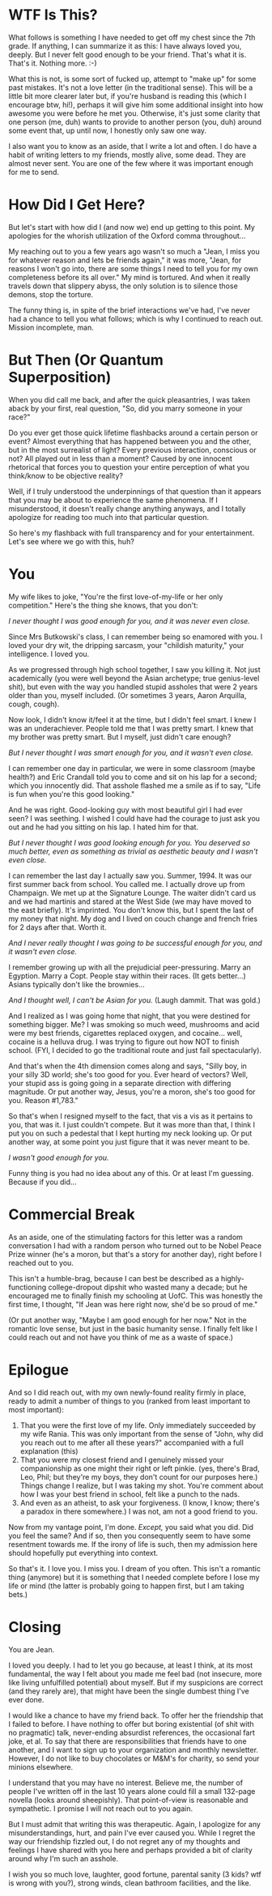 # WTF Is This?

What follows is something I have needed to get off my chest since the 7th grade.  If anything, I can summarize it as this: I have always loved you, deeply. But I never felt good enough to be your friend. That's what it is.  That's it.  Nothing more. :-)  

What this is not, is some sort of fucked up, attempt to "make up" for some past mistakes.  It's not a love letter (in the traditional sense).  This will be a little bit more clearer later but, if you're husband is reading this (which I encourage btw, hi!), perhaps it will give him some additional insight into how awesome you were before he met you.  Otherwise, it's just some clarity that one person (me, duh) wants to provide to another person (you, duh) around some event that, up until now, I honestly only saw one way.

I also want you to know as an aside, that I write a lot and often.  I do have a habit of writing letters to my friends, mostly alive, some dead.  They are almost never sent. You are one of the few where it was important enough for me to send.

# How Did I Get Here?

But let's start with how did I (and now we) end up getting to this point. My apologies for the whorish utilization of the Oxford comma throughout...

My reaching out to you a few years ago wasn't so much a "Jean, I miss you for whatever reason and lets be friends again," it was more, "Jean, for reasons I won't go into, there are some things I need to tell you for my own completeness before its all over."
My mind is tortured. And when it really travels down that slippery abyss, the only solution is to silence those demons, stop the torture.

The funny thing is, in spite of the brief interactions we've had, I've never had a chance to tell you what follows; which is why I continued to reach out.  Mission incomplete, man.

# But Then (Or Quantum Superposition)

When you did call me back, and after the quick pleasantries, I was taken aback by your  first, real question, "So, did you marry someone in your race?"

Do you ever get those quick lifetime flashbacks around a certain person or event?  Almost everything that has happened between you and the other, but in the most surrealist of light? Every previous interaction, conscious or not?  All played out in less than a moment? Caused by one innocent rhetorical that forces you to question your entire perception of what you think/know to be objective reality?

Well, if I truly understood the underpinnings of that question than it appears that you may be about to experience the same phenomena. If I misunderstood, it doesn't really change anything anyways, and I totally apologize for reading too much into that particular question. 

So here's my flashback with full transparency and for your entertainment. Let's see where we go with this, huh?

# You 

My wife likes to joke, "You're the first love-of-my-life or her only competition." Here's the thing she knows, that you don't:

*I never thought I was good enough for you, and it was never even close.*

Since Mrs Butkowski's class, I can remember being so enamored with you. I loved your dry wit, the dripping sarcasm, your "childish maturity," your intelligence.  I loved you.

As we progressed through high school together, I saw you killing it.  Not just academically (you were well beyond the Asian archetype; true genius-level shit), but even with the way you handled stupid assholes that were 2 years older than you, myself included. (Or sometimes 3 years, Aaron Arquilla, cough, cough).

Now look, I didn't know it/feel it at the time, but I didn't feel smart. I knew I was an underachiever.  People told me that I was pretty smart. I knew that my brother was pretty smart.  But I myself, just didn't care enough?

*But I never thought I was smart enough for you, and it wasn't even close.*

I can remember one day in particular, we were in some classroom (maybe health?) and Eric Crandall told you to come and sit on his lap for a second; which you innocently did. That asshole flashed me a smile as if to say, "Life is fun when you're this good looking."

And he was right. Good-looking guy with most beautiful girl I had ever seen?  I was seething.  I wished I could have had the courage to just ask you out and he had you sitting on his lap. I hated him for that. 

*But I never thought I was good looking enough for you. You deserved so much better, even as something as trivial as aesthetic beauty and I wasn't even close.*

I can remember the last day I actually saw you. Summer, 1994. It was our first summer back from school. You called me. I actually drove up from Champaign. We met up at the Signature Lounge. The waiter didn't card us and we had martinis and stared at the West Side (we may have moved to the east briefly). It's imprinted. You don't know this, but I spent the last of my money that night. My dog and I lived on couch change and french fries for 2 days after that.  Worth it.

*And I never really thought I was going to be successful enough for you, and it wasn't even close.*

I remember growing up with all the prejudicial peer-pressuring.  Marry an Egyption.  Marry a Copt.  People stay within their races.  (It gets better...)  Asians typically don't like the brownies... 

*And I thought well, I can't be Asian for you.* (Laugh dammit. That was gold.)

And I realized as I was going home that night, that you were destined for something bigger. Me? I was smoking so much weed, mushrooms and acid were my best friends, cigarettes replaced oxygen, and cocaine... well, cocaine is a helluva drug. I was trying to figure out how NOT to finish school.  (FYI, I decided to go the traditional route and just fail spectacularly).

And that's when the 4th dimension comes along and says, "Silly boy, in your silly 3D world; she's too good for you. Ever heard of vectors?  Well, your stupid ass is going going in a separate direction with differing magnitude.  Or put another way, Jesus, you're a moron, she's too good for you.  Reason #1,783." 

So that's when I resigned myself to the fact, that vis a vis as it pertains to you, that was it. I just couldn't compete.  But it was more than that, I think I put you on such a pedestal that I kept hurting my neck looking up.  Or put another way, at some point you just figure that it was never meant to be.

*I wasn't good enough for you.*

Funny thing is you had no idea about any of this.  Or at least I'm guessing.  Because if you did...

# Commercial Break

As an aside, one of the stimulating factors for this letter was a random conversation I had with a random person who turned out to be Nobel Peace Prize winner (he's a moron, but that's a story for another day), right before I reached out to you.

This isn't a humble-brag, because I can best be described as a highly-functioning college-dropout dipshit who wasted many a decade; but he encouraged me to finally finish my schooling at UofC. This was honestly the first time, I thought, "If Jean was here right now, she'd be so proud of me."

(Or put another way, "Maybe I am good enough for her now." Not in the romantic love sense, but just in the basic humanity sense.  I finally felt like I could reach out and not have you think of me as a waste of space.)

# Epilogue

And so I did reach out, with my own newly-found reality firmly in place, ready to admit a number of things to you (ranked from least important to most important):

1. That you were the first love of my life.  Only immediately succeeded by my wife Rania. This was only important from the sense of "John, why did you reach out to me after all these years?" accompanied with a full explanation (this)
2. That you were my closest friend and I genuinely missed your companionship as one might their right or left pinkie. (yes, there's Brad, Leo, Phil; but they're my boys, they don't count for our purposes here.)  Things change I realize, but I was taking my shot.  You're comment about how I was your best friend in school, felt like a punch to the nads.
3. And even as an atheist, to ask your forgiveness.  (I know, I know; there's a paradox in there somewhere.) I was not, am not a good friend to you.

Now from my vantage point, I'm done.  *Except,* you said what you did. Did you feel the same?  And if so, then you consequently seem to have some resentment towards me.  If the irony of life is such, then my admission here should hopefully put everything into context.

So that's it. I love you. I miss you. I dream of you often. This isn't a romantic thing (anymore) but it is something that I needed complete before I lose my life or mind (the latter is probably going to happen first, but I am taking bets.)



# Closing

You are Jean.

I loved you deeply.  I had to let you go because, at least I think, at its most fundamental, the way I felt about you made me feel bad (not insecure, more like living unfulfilled potential) about myself.  But if my suspicions are correct (and they rarely are), that might have been the single dumbest thing I've ever done.

I would like a chance to have my friend back. To offer her the friendship that I failed to before. I have nothing to offer but boring existential (of shit with no pragmatic) talk, never-ending absurdist references, the occasional fart joke, et al. To say that there are responsibilities that friends have to one another, and I want to sign up to your organization and monthly newsletter.  However, I do not like to buy chocolates or M&M's for charity, so send your minions elsewhere.

I understand that you may have no interest. Believe me, the number of people I've written off in the last 10 years alone could fill a small 132-page novella (looks around sheepishly). That point-of-view is reasonable and sympathetic.  I promise I will not reach out to you again.

But I must admit that writing this was therapeutic. Again, I apologize for any misunderstandings, hurt, and pain I've ever caused you. While I regret the way our friendship fizzled out, I do not regret any of my thoughts and feelings I have shared with you here and perhaps provided a bit of clarity around why I'm such an asshole.

I wish you so much love, laughter, good fortune, parental sanity (3 kids? wtf is wrong with you?), strong winds, clean bathroom facilities, and the like. 


